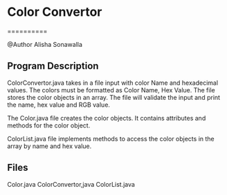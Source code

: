 # Color Convertor 
==========

@Author
Alisha Sonawalla 


Program Description
--------


ColorConvertor.java takes in a file input with color Name and hexadecimal values.
The colors must be formatted as Color Name, Hex Value.
The file stores the color objects in an array.
The file will validate the input and print the name, hex value and RGB value. 


The Color.java file creates the color objects. It contains attributes and methods for the color object.

ColorList.java file implements methods to access the color objects in the array by name and hex value.

Files
-------
Color.java
ColorConvertor,java
ColorList.java
